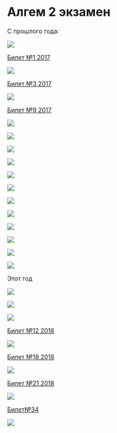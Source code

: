# Алгем 2 экзамен

С прошлого года:

![](resource/Untitled-df6f176c-5710-447d-a780-4bb3c9c4a053.png)

[Билет №1 2017](resource/1-2017-42c8d7f4-0632-451b-a6f2-9025e74b0ae1.md)

![](image19-870b7303-9970-459d-8593-ce6c2bf4cb57.png)

[Билет №3 2017](./3-2017-52da39d7-7c18-462a-a090-df2520a49e55.md)

![](resource/image13-72bd4c8e-aa90-4809-9a16-2a905042f6ea.png)

[Билет №9 2017](resource/9-2017-7b6b08c7-34ae-434e-9398-c78a14d0f179.md)

![](resource/image29-e6afe31a-3391-4fb4-9fc1-c2a59e2448e0.png)

![](resource/Untitled-030d56af-e11b-4c39-93ba-cd8605ae4b0e.png)

![](resource/image25-48738f83-1b66-4380-9cf0-3758bc44bca8.png)

![](resource/image26-3a2b8558-1e12-40b6-9bfb-7a45573c94e1.png)

![](resource/Untitled-dc3f246d-5b4c-47e4-b740-fe6c5557d922.png)

![](resource/image32-67010556-7c77-435f-8a1c-8424daf71fa5.png)

![](resource/image33-734daab3-3075-462a-b7e2-6d8299da5810.png)

![](resource/image14-3200f461-4fab-4bb0-9db9-fab1d3421f0c.png)

![](resource/image12-fe9b594e-d184-40db-950d-95915af5fa8b.png)

![](resource/image27-43951ab6-5879-455f-84e1-e9e1379c2e00.png)

![](resource/image15-58e9ffd9-662c-4cc5-b6ef-855982f48ceb.png)

![](resource/Untitled-3c80f355-39b8-4f03-b96c-aa135f36a8c3.png)

Этот год

![](resource/image34-fc086e2a-1d18-42df-af87-f8b1f7471dae.png)

![](resource/image30-5bb1e95d-1ce2-4053-bd0b-5686c2307fb6.png)

![](resource/image28-31d0ac8c-f328-44bf-a437-f85deeb16d52.png)

[Билет №12 2018](resource/12-2018-20c4a20f-5b83-4409-a1a6-f9af623ad782.md)

![](resource/image31-8857d73e-507b-4a0d-a24f-94ee1a0006a3.png)

[Билет №18 2018](resource/18-2018-bb767839-a299-45da-8037-853e24c569ff.md)

![](resource/image18-84d3b9d5-5646-46b4-a889-3d662b590827.png)

[Билет №21 2018](resource/21-2018-ee253671-bb3b-428c-94cd-02ab4d6c6d51.md)

![](https://pp.userapi.com/c834400/v834400515/16b4c2/PmOd6EZzjBM.jpg)

[Билет№34](./34-e701bf30-5f3c-4fa4-9038-6b3f73c36bdd.md)

![](https://lh6.googleusercontent.com/7hn2GtSX_5dUKLlqfYXJXRqzH3_TFQGmAcVR686HyFfEpqKVn8sVk4Kb5Ah3rCBvd_it5ocvqG5RZXdC2vt4spdXZ1zATzdGTjUNOTN81Hb1tZEtXDQJ3p8xIchJgS75aJJLup4N)
